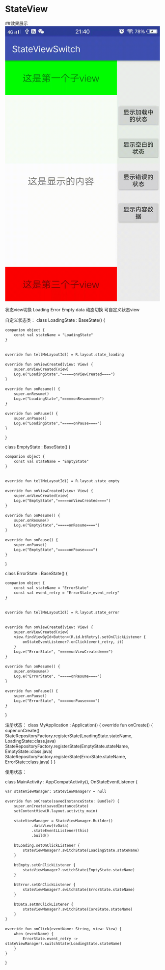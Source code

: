 # StateView

##效果展示
![这里写图片描述](https://github.com/zwb1992/StateView/blob/master/StateViewSwitch/photo/stateview.gif)

状态view切换  Loading  Error  Empty   data  动态切换   可自定义状态view

自定义状态类：
class LoadingState : BaseState() {

    companion object {
        const val stateName = "LoadingState"
    }


    override fun tellMeLayoutId() = R.layout.state_loading

    override fun onViewCreated(view: View) {
        super.onViewCreated(view)
        Log.e("LoadingState","=====onViewCreated====")
    }

    override fun onResume() {
        super.onResume()
        Log.e("LoadingState","=====onResume====")
    }

    override fun onPause() {
        super.onPause()
        Log.e("LoadingState","=====onPause====")
    }

}

class EmptyState : BaseState() {

    companion object {
        const val stateName = "EmptyState"
    }


    override fun tellMeLayoutId() = R.layout.state_empty

    override fun onViewCreated(view: View) {
        super.onViewCreated(view)
        Log.e("EmptyState","=====onViewCreated====")
    }

    override fun onResume() {
        super.onResume()
        Log.e("EmptyState","=====onResume====")
    }

    override fun onPause() {
        super.onPause()
        Log.e("EmptyState","=====onPause====")
    }
}

class ErrorState : BaseState() {

    companion object {
        const val stateName = "ErrorState"
        const val event_retry = "ErrorState_event_retry"
    }


    override fun tellMeLayoutId() = R.layout.state_error


    override fun onViewCreated(view: View) {
        super.onViewCreated(view)
        view.findViewById<Button>(R.id.btRetry).setOnClickListener {
            onStateEventListener?.onClick(event_retry, it)
        }
        Log.e("ErrorState", "=====onViewCreated====")
    }

    override fun onResume() {
        super.onResume()
        Log.e("ErrorState", "=====onResume====")
    }

    override fun onPause() {
        super.onPause()
        Log.e("ErrorState", "=====onPause====")
    }

}

注册状态：
class MyApplication : Application() {
    override fun onCreate() {
        super.onCreate()
        StateRepositoryFactory.registerState(LoadingState.stateName, LoadingState::class.java)
        StateRepositoryFactory.registerState(EmptyState.stateName, EmptyState::class.java)
        StateRepositoryFactory.registerState(ErrorState.stateName, ErrorState::class.java)
    }
}

使用状态：

class MainActivity : AppCompatActivity(), OnStateEventListener {

    var stateViewManager: StateViewManager? = null

    override fun onCreate(savedInstanceState: Bundle?) {
        super.onCreate(savedInstanceState)
        setContentView(R.layout.activity_main)

        stateViewManager = StateViewManager.Builder()
                .dataView(tvData)
                .stateEventLListener(this)
                .build()

        btLoading.setOnClickListener {
            stateViewManager?.switchState(LoadingState.stateName)
        }

        btEmpty.setOnClickListener {
            stateViewManager?.switchState(EmptyState.stateName)
        }

        btError.setOnClickListener {
            stateViewManager?.switchState(ErrorState.stateName)
        }

        btData.setOnClickListener {
            stateViewManager?.switchState(CoreState.stateName)
        }
    }

    override fun onClick(eventName: String, view: View) {
        when (eventName) {
            ErrorState.event_retry -> stateViewManager?.switchState(LoadingState.stateName)
        }
    }
}